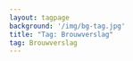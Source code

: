 ```yaml
---
layout: tagpage
background: '/img/bg-tag.jpg'
title: "Tag: Brouwverslag"
tag: Brouwverslag
---
```

